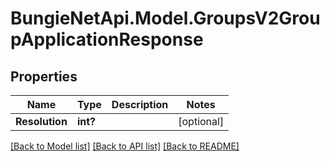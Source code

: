 # BungieNetApi.Model.GroupsV2GroupApplicationResponse
## Properties

Name | Type | Description | Notes
------------ | ------------- | ------------- | -------------
**Resolution** | **int?** |  | [optional] 

[[Back to Model list]](../README.md#documentation-for-models) [[Back to API list]](../README.md#documentation-for-api-endpoints) [[Back to README]](../README.md)

